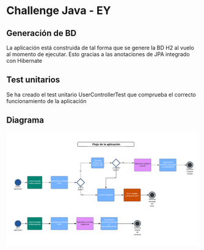 # Challenge Java - EY

## Generación de BD
La aplicación está construida de tal forma que se genere la BD H2 al vuelo al momento de ejecutar.
Esto gracias a las anotaciones de JPA integrado con Hibernate

## Test unitarios
Se ha creado el test unitario  UserControllerTest que comprueba el correcto funcionamiento de la aplicación

## Diagrama

![flujo de la aplicación](https://raw.githubusercontent.com/eahumad/challenge_ey/f3ea9cda533917b2e95c84c4282fd9612eeac352/assets/diagrama.png)